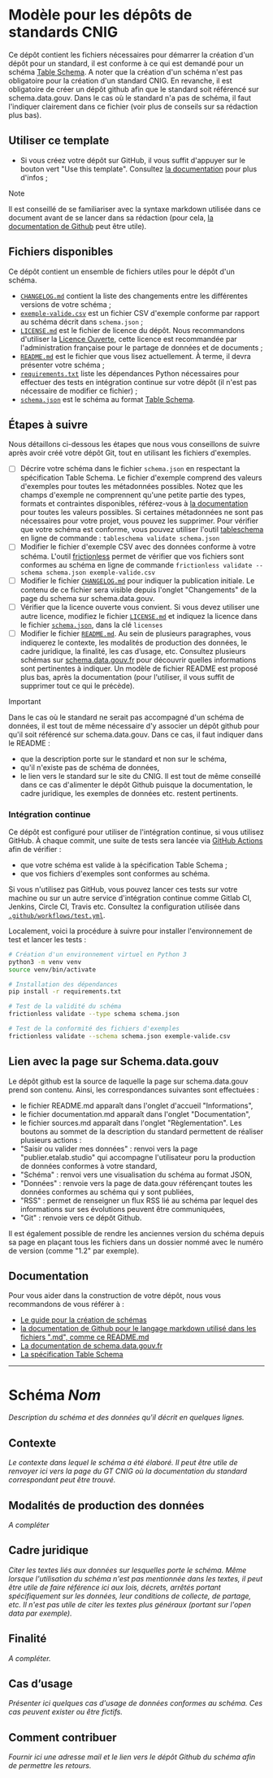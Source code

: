 # Modèle pour les dépôts de standards CNIG

Ce dépôt contient les fichiers nécessaires pour démarrer la création d'un dépôt pour un standard, il est conforme à ce qui est demandé pour un schéma [Table Schema](https://specs.frictionlessdata.io/table-schema/). A noter que la création d'un schéma n'est pas obligatoire pour la création d'un standard CNIG. En revanche, il est obligatoire de créer un dépôt github afin que le standard soit référencé sur schema.data.gouv. Dans le cas où le standard n'a pas de schéma, il faut l'indiquer clairement dans ce fichier (voir plus de conseils sur sa rédaction plus bas).

## Utiliser ce template

- Si vous créez votre dépôt sur GitHub, il vous suffit d'appuyer sur le bouton vert "Use this template". Consultez [la documentation](https://docs.github.com/fr/repositories/creating-and-managing-repositories/creating-a-repository-from-a-template) pour plus d'infos ;

> [!NOTE]
> Il est conseillé de se familiariser avec la syntaxe markdown utilisée dans ce document avant de se lancer dans sa rédaction (pour cela, [la documentation de Github](https://docs.github.com/fr/get-started/writing-on-github/getting-started-with-writing-and-formatting-on-github/basic-writing-and-formatting-syntax) peut être utile).
> 
## Fichiers disponibles

Ce dépôt contient un ensemble de fichiers utiles pour le dépôt d'un schéma.

- [`CHANGELOG.md`](CHANGELOG.md) contient la liste des changements entre les différentes versions de votre schéma ;
- [`exemple-valide.csv`](exemple-valide.csv) est un fichier CSV d'exemple conforme par rapport au schéma décrit dans `schema.json`  ;
- [`LICENSE.md`](LICENSE.md) est le fichier de licence du dépôt. Nous recommandons d'utiliser la [Licence Ouverte](https://www.etalab.gouv.fr/licence-ouverte-open-licence), cette licence est recommandée par l'administration française pour le partage de données et de documents ;
- [`README.md`](README.md) est le fichier que vous lisez actuellement. À terme, il devra présenter votre schéma ;
- [`requirements.txt`](requirements.txt) liste les dépendances Python nécessaires pour effectuer des tests en intégration continue sur votre dépôt (il n'est pas nécessaire de modifier ce fichier) ;
- [`schema.json`](schema.json) est le schéma au format [Table Schema](https://specs.frictionlessdata.io/table-schema/).


## Étapes à suivre

Nous détaillons ci-dessous les étapes que nous vous conseillons de suivre après avoir créé votre dépôt Git, tout en utilisant les fichiers d'exemples.

- [ ] Décrire votre schéma dans le fichier `schema.json` en respectant la spécification Table Schema. Le fichier d'exemple comprend des valeurs d'exemples pour toutes les métadonnées possibles. Notez que les champs d'exemple ne comprennent qu'une petite partie des types, formats et contraintes disponibles, référez-vous à [la documentation](https://specs.frictionlessdata.io/table-schema/#types-and-formats) pour toutes les valeurs possibles. Si certaines métadonnées ne sont pas nécessaires pour votre projet, vous pouvez les supprimer. Pour vérifier que votre schéma est conforme, vous pouvez utiliser l'outil [tableschema](https://pypi.org/project/tableschema/) en ligne de commande : `tableschema validate schema.json`
- [ ] Modifier le fichier d'exemple CSV avec des données conforme à votre schéma. L'outil [frictionless](https://pypi.org/project/frictionless/) permet de vérifier que vos fichiers sont conformes au schéma en ligne de commande `frictionless validate --schema schema.json exemple-valide.csv`
- [ ] Modifier le fichier [`CHANGELOG.md`](CHANGELOG.md) pour indiquer la publication initiale. Le contenu de ce fichier sera visible depuis l'onglet "Changements" de la page du schema sur schema.data.gouv.
- [ ] Vérifier que la licence ouverte vous convient. Si vous devez utiliser une autre licence, modifiez le fichier [`LICENSE.md`](LICENSE.md) et indiquez la licence dans le fichier [`schema.json`](schema.json), dans la clé `licenses`
- [ ] Modifier le fichier [`README.md`](README.md). Au sein de plusieurs paragraphes, vous indiquerez le contexte, les modalités de production des données, le cadre juridique, la finalité, les cas d’usage, etc. Consultez plusieurs schémas sur [schema.data.gouv.fr](https://schema.data.gouv.fr) pour découvrir quelles informations sont pertinentes à indiquer. Un modèle de fichier README est proposé plus bas, après la documentation (pour l'utiliser, il vous suffit de supprimer tout ce qui le précède).

> [!IMPORTANT]
> Dans le cas où le standard ne serait pas accompagné d'un schéma de données, il est tout de même nécessaire d'y associer un dépôt github pour qu'il soit référencé sur schema.data.gouv. Dans ce cas, il faut indiquer dans le README :
> - que la description porte sur le standard et non sur le schéma,
> - qu'il n'existe pas de schéma de données,
> - le lien vers le standard sur le site du CNIG.
> Il est tout de même conseillé dans ce cas d'alimenter le dépôt Github puisque la documentation, le cadre juridique, les exemples de données etc. restent pertinents. 

### Intégration continue

Ce dépôt est configuré pour utiliser de l'intégration continue, si vous utilisez GitHub. À chaque commit, une suite de tests sera lancée via [GitHub Actions](https://github.com/features/actions) afin de vérifier :

- que votre schéma est valide à la spécification Table Schema ;
- que vos fichiers d'exemples sont conformes au schéma.

Si vous n'utilisez pas GitHub, vous pouvez lancer ces tests sur votre machine ou sur un autre service d'intégration continue comme Gitlab CI, Jenkins, Circle CI, Travis etc. Consultez la configuration utilisée dans [`.github/workflows/test.yml`](.github/workflows/test.yml).

Localement, voici la procédure à suivre pour installer l'environnement de test et lancer les tests :

```bash
# Création d'un environnement virtuel en Python 3
python3 -m venv venv
source venv/bin/activate

# Installation des dépendances
pip install -r requirements.txt

# Test de la validité du schéma
frictionless validate --type schema schema.json

# Test de la conformité des fichiers d'exemples
frictionless validate --schema schema.json exemple-valide.csv
```

## Lien avec la page sur Schema.data.gouv
Le dépôt github est la source de laquelle la page sur schema.data.gouv prend son contenu. Ainsi, les correspondances suivantes sont effectuées : 
- le fichier README.md apparaît dans l'onglet d'accueil "Informations",
- le fichier documentation.md apparaît dans l'onglet "Documentation",
- le fichier sources.md apparaît dans l'onglet "Règlementation". <!-- à voir si cet onglet est vraiment utile, il répète le paragraphe "Cadre juridique" -->
Les boutons au sommet de la description du standard permettent de réaliser plusieurs actions :
- "Saisir ou valider mes données" : renvoi vers la page "publier.etalab.studio" qui accompagne l'utilisateur poru la production de données conformes à votre standard, 
- "Schéma" : renvoi vers une visualisation du schéma au format JSON,
- "Données" : renvoie vers la page de data.gouv référençant toutes les données conformes au schéma qui y sont publiées,
- "RSS" : permet de renseigner un flux RSS lié au schéma par lequel des informations sur ses évolutions peuvent être communiquées,
- "Git" : renvoie vers ce dépôt Github.

Il est également possible de rendre les anciennes version du schéma depuis sa page en plaçant tous les fichiers dans un dossier nommé avec le numéro de version (comme "1.2" par exemple).


## Documentation

Pour vous aider dans la construction de votre dépôt, nous vous recommandons de vous référer à :

- [Le guide pour la création de schémas](https://guides.data.gouv.fr/guides-open-data/guide-qualite/maitriser-les-schemas-de-donnees/creer-un-schema-de-donnees)
- [la documentation de Github pour le langage markdown utilisé dans les fichiers ".md", comme ce README.md](https://docs.github.com/fr/get-started/writing-on-github/getting-started-with-writing-and-formatting-on-github/basic-writing-and-formatting-syntax)
- [La documentation de schema.data.gouv.fr](https://schema.data.gouv.fr)
- [La spécification Table Schema](https://specs.frictionlessdata.io/table-schema/)

---
<!-- Supprimer cette ligne --> 

# Schéma _Nom_ <!-- Indiquer le nom du schéma à la place de _Nom_. Le texte entre symboles "_" apparaît en italique et doit être remplacé dans ce modèle -->
_Description du schéma et des données qu'il décrit en quelques lignes._

## Contexte
_Le contexte dans lequel le schéma a été élaboré. Il peut être utile de renvoyer ici vers la page du GT CNIG où la documentation du standard correspondant peut être trouvé._

## Modalités de production des données
_A compléter_

## Cadre juridique
_Citer les textes liés aux données sur lesquelles porte le schéma. Même lorsque l'utilisation du schéma n'est pas mentionnée dans les textes, il peut être utile de faire référence ici aux lois, décrets, arrêtés portant spécifiquement sur les données, leur conditions de collecte, de partage, etc. Il n'est pas utile de citer les textes plus généraux (portant sur l'open data par exemple)._

## Finalité
_A compléter._

## Cas d’usage
_Présenter ici quelques cas d'usage de données conformes au schéma. Ces cas peuvent exister ou être fictifs._

## Comment contribuer 
_Fournir ici une adresse mail et le lien vers le dépôt Github du schéma afin de permettre les retours._

